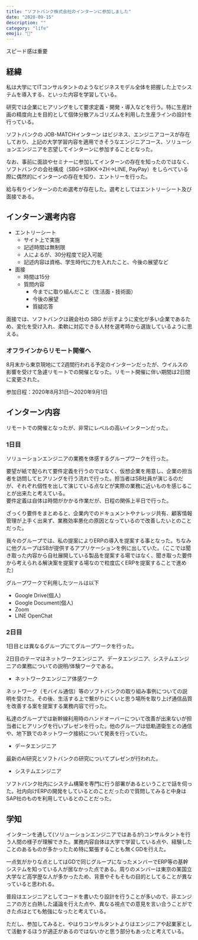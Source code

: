 ```yaml
---
title: "ソフトバンク株式会社のインターンに参加しました"
date: "2020-09-15"
description: ""
category: "life"
emoji: "🐣"
---
```


スピード感は重要

## 経緯

私は大学にてITコンサルタントのようなビジネスモデル全体を把握した上でシステムを導入する、といった内容を学習している。

研究では企業にヒアリングをして要求定義・開発・導入などを行う。特に生産計画の精度向上を目的として個体分散アルゴリズムを利用した生産ラインの設計を行っている。

ソフトバンクの JOB-MATCHインターン はビジネス、エンジニアコースが存在しており、上記の大学学習内容を適用できそうなエンジニアコース、ソリューションエンジニアを志望してインターンに参加することとなった。

なお、事前に面談やセミナーに参加してインターンの存在を知ったのではなく、ソフトバンクの会社構成（SBG->SBKK->ZH->LINE, PayPay）をしらべている際に偶然的にインターンの存在を知り、エントリーを行った。

給与有りインターンのため選考が存在した。選考としてはエントリーシート及び面接である。

## インターン選考内容

- エントリーシート
    - サイト上で実施
    - 記述時間は無制限
    - 人によるが、30分程度で記入可能
    - 記述内容は資格、学生時代に力を入れたこと、今後の展望など
- 面接
    - 時間は15分
    - 質問内容
        - 今までに取り組んだこと（生活面・技術面）
        - 今後の展望
        - 質疑応答

面接では、ソフトバンクは親会社の SBG が示すように変化が多い企業であるため、変化を受け入れ、柔軟に対応できる人材を選考時から選抜しているように思える。

### オフラインからリモート開催へ
8月末から東京現地にて2週間行われる予定のインターンだったが、ウイルスの影響を受けて急遽リモートでの開催となった。リモート開催に伴い期間は2日間に変更された。

参加日程：2020年8月31日～2020年9月1日

## インターン内容
リモートでの開催となったが、非常にレベルの高いインターンだった。

### 1日目
ソリューションエンジニアの業務を体感するグループワークを行った。

要望が紙で配られて要件定義を行うのではなく、仮想企業を用意し、企業の担当者を訪問してヒアリングを行う流れで行った。担当者はSB社員が演じるのだが、それぞれ個性を出して演じている点などが実際の業務に近いものを感じることが出来たと考えている。  
要件定義は自体は時間がかかる作業だが、日程の関係上半日で行った。

ざっくり要件をまとめると、企業内でのドキュメントやナレッジ共有、顧客情報管理が上手く出来ず、業務効率悪化の原因となっているので改善したいとのことだった。

我々のグループでは、私の提案によりERPの導入を提案する事となった。ちなみに他グループはSBが提供するアプリケーションを例に出していた。（ここでは聞き取った内容から自社展開している製品を提案する場ではなく、聞き取った要件から考えられる解決案を提案する場なので粒度広くERPを提案することで進めた）

グループワークで利用したツールは以下
- Google Drive(個人)
- Google Document(個人)
- Zoom
- LINE OpenChat

### 2日目

1日目とは異なるグループにてグループワークを行った。

2日目のテーマはネットワークエンジニア、データエンジニア、システムエンジニアの業務についての説明/体験ワークである。

- ネットワークエンジニア体感ワーク

ネットワーク（モバイル通信）等のソフトバンクの取り組み事例についての説明を受けた。その後、生活する上で繋がりにくいと思う場所を取り上げ通信品質を改善する案を提案する業務内容で行った。

私達のグループでは新幹線利用時のハンドオーバーについて改善が出来ないが担当者にヒアリングを行いプレゼンを行った。他のグループは低軌道衛生との通信や、地下鉄でのネットワーク接続について発表を行っていた。

- データエンジニア

最新のAI研究とソフトバンクの研究についてプレゼンが行われた。

- システムエンジニア

ソフトバンク社内にシステム構築を専門に行う部署があるということで話を伺った。社内向けERPの開発をしているとのことだったので質問してみると中身はSAP社のものを利用しているとのことだった。

## 学知

インターンを通して(ソリューションエンジニアではあるが)コンサルタントを行う人間の様子が理解できた。業務内容自体は大学で学習している点や、経験したことのあるものが多かったため特に緊張することも無くGDを行えた。

一点気がかりな点としてはGDで同じグループになったメンバーでERP等の基幹システムを知っている人が居なかった点である。周りのメンバーは東京の某国立大学など高学歴な人が多かったため、背景やそもそもの目的としてることが異なっていると思われる。

普段はエンジニアとしてコードを書いたり設計を行うことが多いので、非エンジニアの方と白熱した議論を行えた点や、異なる視点での意見を言い合うことができた点はとても勉強になったと考えている。

ただし、参加してみると、やはりコンサルタントよりはエンジニアや起業家として活動するほうが適正があるのではないかと思う部分もあったと考えている。
